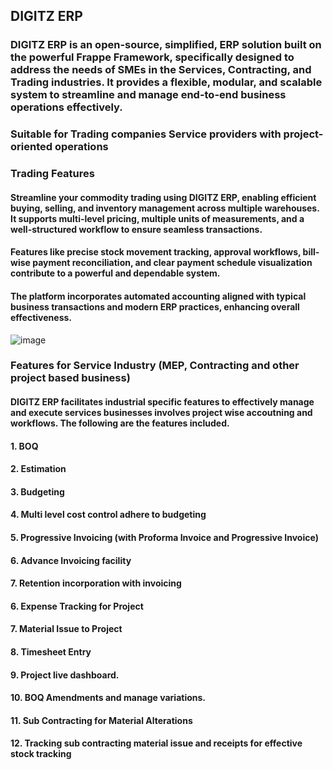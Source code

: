 ## DIGITZ ERP

### DIGITZ ERP is an open-source, simplified, ERP solution built on the powerful Frappe Framework, specifically designed to address the needs of SMEs in the Services, Contracting, and Trading industries. It provides a flexible, modular, and scalable system to streamline and manage end-to-end business operations effectively.

### Suitable for Trading companies Service providers with project-oriented operations

### Trading Features
#### Streamline your commodity trading using DIGITZ ERP, enabling efficient buying, selling, and inventory management across multiple warehouses. It supports multi-level pricing, multiple units of measurements, and a well-structured workflow to ensure seamless transactions.
#### Features like precise stock movement tracking, approval workflows, bill-wise payment reconciliation, and clear payment schedule visualization contribute to a powerful and dependable system.
#### The platform incorporates automated accounting aligned with typical business transactions and modern ERP practices, enhancing overall effectiveness.

![image](https://github.com/user-attachments/assets/bfb5c769-d3c2-4da4-951f-c809b422fc4e)

### Features for Service Industry (MEP, Contracting and other project based business)
#### DIGITZ ERP facilitates industrial specific features to effectively manage and execute services businesses involves project wise accoutning and workflows. The following are the features included.
#### 1. BOQ
#### 2. Estimation
#### 3. Budgeting
#### 4. Multi level cost control adhere to budgeting
#### 5. Progressive Invoicing (with Proforma Invoice and Progressive Invoice)
#### 6. Advance Invoicing facility
#### 7. Retention incorporation with invoicing
#### 6. Expense Tracking for Project
#### 7. Material Issue to Project
#### 8. Timesheet Entry 
#### 9. Project live dashboard.
#### 10. BOQ Amendments and manage variations.
#### 11. Sub Contracting for Material Alterations
#### 12. Tracking sub contracting material issue and receipts for effective stock tracking
